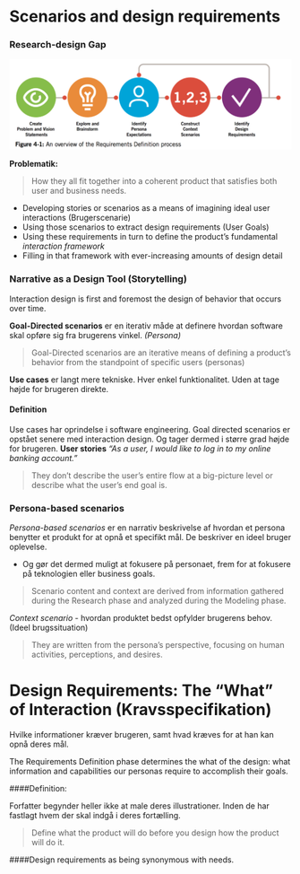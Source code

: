 # Scenarios and design requirements

### Research-design Gap

![Persona](../assets/persona-krav.png)

__Problematik:__

> How they all fit together into a coherent product that satisfies both user and business needs.

  *	Developing stories or scenarios as a means of imagining ideal user interactions (Brugerscenarie)
  *	Using those scenarios to extract design requirements (User Goals)
  *	Using these requirements in turn to define the product’s fundamental _interaction framework_
  *	Filling in that framework with ever-increasing amounts of design detail
### Narrative as a Design Tool (Storytelling)

Interaction design is first and foremost the design of behavior that occurs over time.

__Goal-Directed scenarios__ er en iterativ måde at definere hvordan software skal opføre sig fra brugerens vinkel. _(Persona)_
> Goal-Directed scenarios are an iterative means of defining a product’s behavior from the standpoint of specific users (personas)

__Use cases__ er langt mere tekniske. Hver enkel funktionalitet. Uden at tage højde for brugeren direkte.

#### Definition
Use cases har oprindelse i software engineering. Goal directed scenarios er opstået senere med interaction design. Og tager dermed i større grad højde for brugeren.
__User stories__
*“As a user, I would like to log in to my online banking account.”*

> They don’t describe the user’s entire flow at a big-picture level or describe what the user’s end goal is.

### Persona-based scenarios
*Persona-based scenarios* er en narrativ beskrivelse af hvordan et persona benytter et produkt for at opnå et specifikt mål. De beskriver en ideel bruger oplevelse.
- Og gør det dermed muligt at fokusere på personaet, frem for at fokusere på teknologien eller business goals.

> Scenario content and context are derived from information gathered during the Research phase and analyzed during the Modeling phase.

*Context scenario* - hvordan produktet bedst opfylder brugerens behov. (Ideel brugssituation)

>  They are written from the persona’s perspective, focusing on human activities, perceptions, and desires.


# Design Requirements: The “What” of Interaction (Kravsspecifikation)

Hvilke informationer kræver brugeren, samt hvad kræves for at han kan opnå deres mål.

The Requirements Definition phase determines the what of the design: what information and capabilities our personas require to accomplish their goals.

####Definition:

Forfatter begynder heller ikke at male deres illustrationer. Inden de har fastlagt hvem der skal indgå i deres fortælling.

> Define what the product will do before you design how the product will do it.

####Design requirements as being synonymous with needs.
